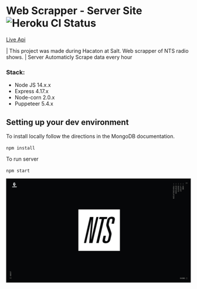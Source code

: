 # Web Scrapper - Server Site ![Heroku CI Status](https://camo.githubusercontent.com/6979881d5a96b7b18a057083bb8aeb87ba35fc279452e29034c1e1c49ade0636/68747470733a2f2f7777772e6865726f6b7563646e2e636f6d2f6465706c6f792f627574746f6e2e737667)

[Live Api](https://nts-scrapper.herokuapp.com/) 

| This project was made during Hacaton at Salt. Web scrapper of NTS radio shows.
| Server Automaticly Scrape data every hour

### Stack: 

- Node JS 14.x.x
- Express 4.17.x
- Node-corn 2.0.x
- Puppeteer 5.4.x

## Setting up your dev environment

To install locally follow the directions in the MongoDB documentation.

`npm install`

To run server

`npm start`

![scrapio](/scrapio.png)
